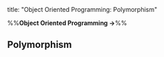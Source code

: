 <frontmatter>
title: "Object Oriented Programming: Polymorphism"
</frontmatter>

<link rel="stylesheet" href="{{baseUrl}}/css/textbook.css">

<div class="website-content" id="all">

%%**Object Oriented Programming →**%%

## Polymorphism

<div id="main">

<include src="introduction/embed.md" boilerplate  />
<include src="mechanism/embed.md" boilerplate  />

</div>

</div>
